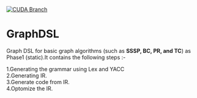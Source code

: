 [![CUDA Branch](https://github.com/nibeditabh/GraphDSL/actions/workflows/cuda.yml/badge.svg)](https://github.com/nibeditabh/GraphDSL/actions/workflows/cuda.yml)


# GraphDSL

Graph DSL for basic graph algorithms (such as <b>SSSP, BC, PR, and TC</b>) as Phase1 (static).It contains the following steps :-

1.Generating the grammar using Lex and YACC <br>
2.Generating IR. <br>
3.Generate code from IR. <br>
4.Optomize the IR. <br>

 
